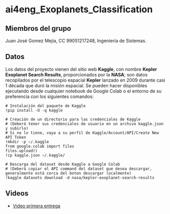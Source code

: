 # ai4eng_Exoplanets_Classification 

## Miembros del grupo
Juan José Gomez Mejia, CC 99051217248, Ingeniería de Sistemas.

## Datos
Los datos del proyecto vienen del sitio web **Kaggle**, con nombre **Kepler Exoplanet Search Results**, proporcionados por la **NASA**; son datos recopilados por el telescopio espacial **Kepler** lanzado en 2009 durante casi 1 década que duró la misión espacial. 
Se pueden hacer disponibles ejecutando desde cualquier notebook de Google Colab o el entorno de su preferencia con los siguientes comandos:
```
# Instalación del paquete de Kaggle
!pip install -U -q kaggle

# Creación de un directorio para las credenciales de Kaggle
# (Deberá tener sus credenciales de usuario en un archivo kaggle.json y subirlo)
# Si no lo tiene, vaya a su perfil de Kaggle/Account/API/Create New API Token
!mkdir -p ~/.kaggle
from google.colab import files
files.upload()
!cp kaggle.json ~/.kaggle/

# Descarga del dataset desde Kaggle a Google Colab
# (Deberá copiar el API command del dataset que desea descargar, generalmente está cerca del boton descargar localmente)
!kaggle datasets download -d nasa/kepler-exoplanet-search-results
```

## Videos 

- [Video primera entrega](https://youtu.be/zPCg3RRaTak)

